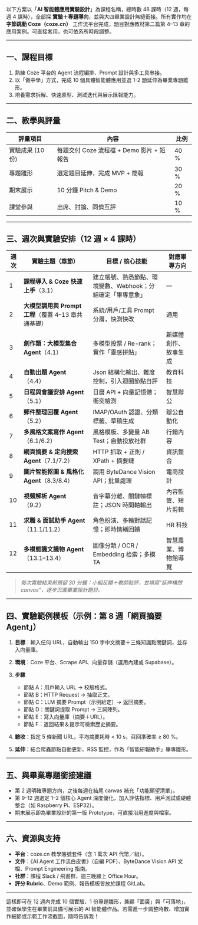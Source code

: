 以下方案以「**AI 智能體應用實驗設計**」為課程名稱，總時數 48 課時（12 週，每週 4 課時），全部採 **實驗＋專題導向**，並與大四畢業設計無縫銜接。所有實作均在 **字節跳動 Coze（coze.cn）** 工作流平台完成，題目對應教材第二篇第 4–13 章的應用案例。可直接套用，也可依系所時段調整。

---

## 一、課程目標

1. 熟練 Coze 平台的 Agent 流程編排、Prompt 設計與多工具串接。
2. 以「做中學」方式，完成 10 個具體智能體應用並選 1-2 題延伸為畢業專題雛形。
3. 培養需求拆解、快速原型、測試迭代與展示匯報能力。

---

## 二、教學與評量

| 評量項目        | 內容                            | 比例   |
| ----------- | ----------------------------- | ---- |
| 實驗成果 (10 份) | 每題交付 Coze 流程檔 + Demo 影片 + 短報告 | 40 % |
| 專題雛形        | 選定題目延伸，完成 MVP + 簡報            | 30 % |
| 期末展示        | 10 分鐘 Pitch & Demo            | 20 % |
| 課堂參與        | 出席、討論、同儕互評                    | 10 % |

---

## 三、週次與實驗安排（12 週 × 4 課時）

| 週次 | 實驗主題（章節）                            | 目標 / 核心技能                         | 對應畢專方向     |
| -- | ----------------------------------- | --------------------------------- | ---------- |
| 1  | **課程導入 & Coze 快速上手**（3.1）           | 建立帳號、熟悉節點、環境變數、Webhook；分組確定「畢專意象」 | —          |
| 2  | **大模型調用與 Prompt 工程**（覆蓋 4–13 章共通基礎） | 系統/用戶/工具 Prompt 分層，快測快改           | 通用         |
| 3  | **創作類：大模型集合 Agent**（4.1）            | 多模型投票 / Re-rank；實作「靈感拼貼」          | 新媒體創作、故事生成 |
| 4  | **自動出題 Agent**（4.4）                 | Json 結構化輸出、難度控制，引入迴圈節點自評          | 教育科技       |
| 5  | **日程與會議安排 Agent**（5.1）              | 日曆 API + 向量記憶體；衝突檢測               | 智慧辦公       |
| 6  | **郵件整理回覆 Agent**（5.2）               | IMAP/OAuth 認證、分類標籤、草稿生成           | 辦公自動化      |
| 7  | **多風格文案寫作 Agent**（6.1/6.2）          | 風格模板、多變量 AB Test；自動投放社群           | 行銷內容       |
| 8  | **網頁摘要 & 定向搜索 Agent**（7.1/7.2）      | HTTP 抓取 + 正則 / XPath + 摘要鏈        | 資訊整合       |
| 9  | **圖片智能抠圖 & 風格化 Agent**（8.3/8.4）     | 調用 ByteDance Vision API；批量處理      | 電商設計       |
| 10 | **視頻解析 Agent**（9.2）                 | 音字幕分離、關鍵幀標註；JSON 時間軸輸出            | 內容監管、短片剪輯  |
| 11 | **求職 & 面試助手 Agent**（11.1/11.2）      | 角色扮演、多輪對話記憶；即時情緒回饋                | HR 科技      |
| 12 | **多模態識文識物 Agent**（13.1–13.4）        | 圖像分類 / OCR / Embedding 检索；多模 TA   | 智慧農業、博物館導覽 |

> *每次實驗結束前預留 30 分鐘：小組反饋＋教師點評，並填寫“延伸構想 canvas”，逐步沉澱畢業設計題目。*

---

## 四、實驗範例模板（示例：第 8 週「網頁摘要 Agent」）

1. **目標**：輸入任何 URL，自動輸出 150 字中文摘要＋三條知識點關鍵詞，並存入向量庫。
2. **環境**：Coze 平台、Scrape API、向量存儲（選用內建或 Supabase）。
3. **步驟**

   * 節點 A：用戶輸入 URL → 校驗格式。
   * 節點 B：HTTP Request → 抽取正文。
   * 節點 C：LLM 摘要 Prompt（示例給定）→ 返回摘要。
   * 節點 D：關鍵詞提取 Prompt → 三詞陣列。
   * 節點 E：寫入向量庫（摘要＋URL）。
   * 節點 F：返回結果＆提示可檢索歷史摘要。
4. **驗收**：指定 5 條新聞 URL，平均摘要耗時 < 10 s，召回準確率 ≥ 80 %。
5. **延伸**：結合爬蟲節點自動更新、RSS 監控，作為「智能研報助手」畢專雛形。

---

## 五、與畢業專題銜接建議

* 第 2 週明確專題方向，之後每週在結尾 canvas 補充「功能願望清單」。
* 第 9–12 週選定 1–2 個核心 Agent 深度優化，加入評估指標、用戶測試或硬體整合（如 Raspberry Pi、ESP32）。
* 期末展示即為畢業設計的第一版 Prototype，可直接沿用進度與檔案。

---

## 六、資源與支持

* **平台**：coze.cn 教學賬號套件（含 1 萬次 API 代幣／組）。
* **文件**：《AI Agent 工作流白皮書》（自編 PDF）、ByteDance Vision API 文檔、Prompt Engineering 指南。
* **社群**：課程 Slack / 飛書群，週三晚線上 Office Hour。
* **評分 Rubric**、Demo 範例、報告模板皆放於課程 GitLab。

---

這樣即可在 12 週內完成 10 個實驗、1 份專題雛形，兼顧「面廣」與「可落地」，並確保學生在畢業前具備可展示的 AI 智能體作品。若需進一步調整時數、增加實作細節或示範工作流截圖，隨時告訴我！
